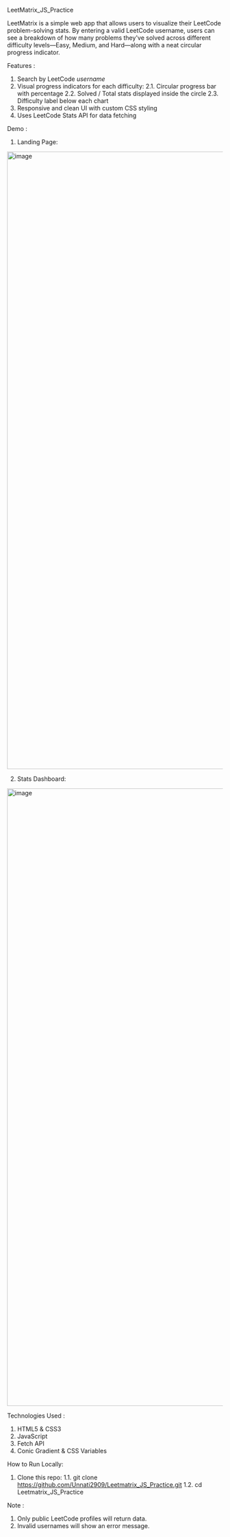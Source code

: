 LeetMatrix_JS_Practice

LeetMatrix is a simple web app that allows users to visualize their LeetCode problem-solving stats. By entering a valid LeetCode username, users can see a breakdown of how many problems they've solved across different difficulty levels—Easy, Medium, and Hard—along with a neat circular progress indicator.


Features : 
1. Search by LeetCode *username*
2. Visual progress indicators for each difficulty:
  2.1. Circular progress bar with percentage
  2.2. Solved / Total stats displayed inside the circle
  2.3. Difficulty label below each chart
3. Responsive and clean UI with custom CSS styling
4. Uses LeetCode Stats API for data fetching


Demo : 
1. Landing Page:
<img width="1440" alt="image" src="https://github.com/user-attachments/assets/6c043d73-ba90-4cd2-a9a7-42e5fd07b51d" />

2. Stats Dashboard:
<img width="1440" alt="image" src="https://github.com/user-attachments/assets/06f347c9-4992-4eb3-b17f-d15e9667216f" />

Technologies Used : 
1. HTML5 & CSS3
2. JavaScript
3. Fetch API
4. Conic Gradient & CSS Variables

How to Run Locally: 
1. Clone this repo:
  1.1. git clone https://github.com/Unnati2909/Leetmatrix_JS_Practice.git
  1.2. cd Leetmatrix_JS_Practice

Note :
1. Only public LeetCode profiles will return data.
2. Invalid usernames will show an error message.
